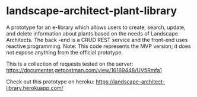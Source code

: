# landscape-architect-plant-library
A prototype for an e-library which allows users to create, search, update, and delete information about plants based on the needs of Landscape Architects. The back -end is a CRUD REST service and the front-end uses reactive programming. Note: This code represents the MVP version; it does not expose anything from the official prototype.

This is a collection of requests tested on the server: https://documenter.getpostman.com/view/16169448/UV5Rmfa1

Check out this prototype on heroku: https://landscape-architect-library.herokuapp.com/

